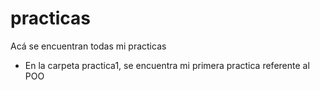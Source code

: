 # practicas
Acá se encuentran todas mi practicas

- En la carpeta practica1, se encuentra mi primera practica referente al POO
